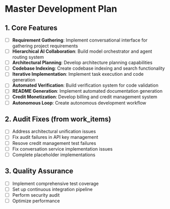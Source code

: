 # Master Development Plan

## 1. Core Features
- [ ] **Requirement Gathering**: Implement conversational interface for gathering project requirements
- [ ] **Hierarchical AI Collaboration**: Build model orchestrator and agent routing system
- [ ] **Architectural Planning**: Develop architecture planning capabilities
- [ ] **Codebase Indexing**: Create codebase indexing and search functionality
- [ ] **Iterative Implementation**: Implement task execution and code generation
- [ ] **Automated Verification**: Build verification system for code validation
- [ ] **README Generation**: Implement automated documentation generation
- [ ] **Credit Monetization**: Develop billing and credit management system
- [ ] **Autonomous Loop**: Create autonomous development workflow

## 2. Audit Fixes (from work_items)
- [ ] Address architectural unification issues
- [ ] Fix audit failures in API key management
- [ ] Resove credit management test failures
- [ ] Fix conversation service implementation issues
- [ ] Complete placeholder implementations

## 3. Quality Assurance
- [ ] Implement comprehensive test coverage
- [ ] Set up continuous integration pipeline
- [ ] Perform security audit
- [ ] Optimize performance